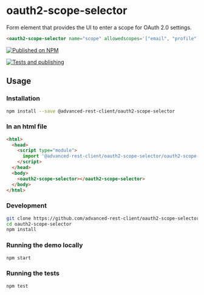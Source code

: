 # oauth2-scope-selector

Form element that provides the UI to enter a scope for OAuth 2.0 settings.

```html
<oauth2-scope-selector name="scope" allowedscopes='["email", "profile"]'></oauth2-scope-selector>
```

[![Published on NPM](https://img.shields.io/npm/v/@advanced-rest-client/oauth2-scope-selector.svg)](https://www.npmjs.com/package/@advanced-rest-client/oauth2-scope-selector)

[![Tests and publishing](https://github.com/advanced-rest-client/oauth2-scope-selector/actions/workflows/deployment.yml/badge.svg)](https://github.com/advanced-rest-client/oauth2-scope-selector/actions/workflows/deployment.yml)

## Usage

### Installation

```sh
npm install --save @advanced-rest-client/oauth2-scope-selector
```

### In an html file

```html
<html>
  <head>
    <script type="module">
      import '@advanced-rest-client/oauth2-scope-selector/oauth2-scope-selector.js';
    </script>
  </head>
  <body>
    <oauth2-scope-selector></oauth2-scope-selector>
  </body>
</html>
```

### Development

```sh
git clone https://github.com/advanced-rest-client/oauth2-scope-selector
cd oauth2-scope-selector
npm install
```

### Running the demo locally

```sh
npm start
```

### Running the tests

```sh
npm test
```

